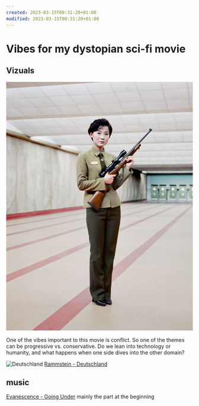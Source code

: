 ```yaml
---
created: 2023-03-15T00:31:20+01:00
modified: 2023-03-15T00:31:20+01:00
---
```


# Vibes for my dystopian sci-fi movie

## Vizuals

![Gun instructor, Maeri shooting range, Pyongyang 2015 © Eddo Hartmann](Vibes-for-my-dystopian-sci-fi-movie-files/Gun_instructor_Pyongyang_2015_Eddo_Hartmann.jpg)

One of the vibes important to this movie is conflict. So one of the themes can be progressive vs. conservative. Do we lean into technology or humanity, and what happens when one side dives into the other domain?

![Deutschland](Vibes-for-my-dystopian-sci-fi-movie-files/deuchland.avif)
[Rammstein - Deutschland](https://www.youtube.com/watch?v=NeQM1c-XCDc)

## music

[Evanescence - Going Under](https://www.youtube.com/watch?v=CdhqVtpR2ts) mainly the part at the beginning
